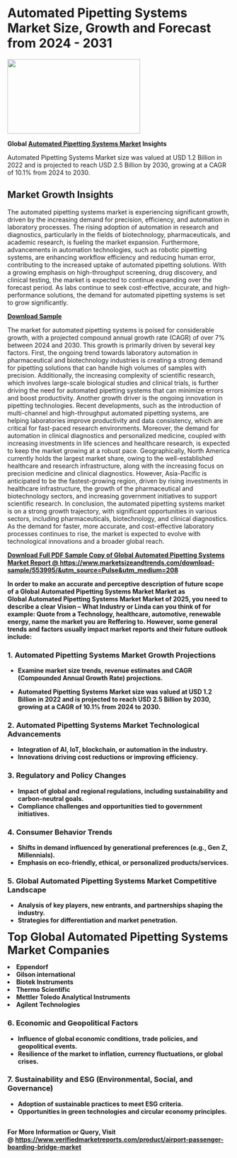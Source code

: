 <H1>Automated Pipetting Systems Market Size, Growth and Forecast from 2024 - 2031</H1><img class="aligncenter size-medium wp-image-584254" src="https://thirdeyenews.in/wp-content/uploads/2024/09/Global-Market-Research-300x168.jpeg" alt="" width="300" height="168" /><p><strong>Global&nbsp;<a href="https://www.marketsizeandtrends.com/download-sample/553995/&amp;utm_source=Pulse&amp;utm_medium=208">Automated Pipetting Systems Market</a> Insights</strong></p><p>Automated Pipetting Systems Market size was valued at USD 1.2 Billion in 2022 and is projected to reach USD 2.5 Billion by 2030, growing at a CAGR of 10.1% from 2024 to 2030.</p><p><h2>Market Growth Insights</h2> <p>The automated pipetting systems market is experiencing significant growth, driven by the increasing demand for precision, efficiency, and automation in laboratory processes. The rising adoption of automation in research and diagnostics, particularly in the fields of biotechnology, pharmaceuticals, and academic research, is fueling the market expansion. Furthermore, advancements in automation technologies, such as robotic pipetting systems, are enhancing workflow efficiency and reducing human error, contributing to the increased uptake of automated pipetting solutions. With a growing emphasis on high-throughput screening, drug discovery, and clinical testing, the market is expected to continue expanding over the forecast period. As labs continue to seek cost-effective, accurate, and high-performance solutions, the demand for automated pipetting systems is set to grow significantly.</p> <p><strong><a href="#">Download Sample</a></strong></p> <p>The market for automated pipetting systems is poised for considerable growth, with a projected compound annual growth rate (CAGR) of over 7% between 2024 and 2030. This growth is primarily driven by several key factors. First, the ongoing trend towards laboratory automation in pharmaceutical and biotechnology industries is creating a strong demand for pipetting solutions that can handle high volumes of samples with precision. Additionally, the increasing complexity of scientific research, which involves large-scale biological studies and clinical trials, is further driving the need for automated pipetting systems that can minimize errors and boost productivity. Another growth driver is the ongoing innovation in pipetting technologies. Recent developments, such as the introduction of multi-channel and high-throughput automated pipetting systems, are helping laboratories improve productivity and data consistency, which are critical for fast-paced research environments. Moreover, the demand for automation in clinical diagnostics and personalized medicine, coupled with increasing investments in life sciences and healthcare research, is expected to keep the market growing at a robust pace. Geographically, North America currently holds the largest market share, owing to the well-established healthcare and research infrastructure, along with the increasing focus on precision medicine and clinical diagnostics. However, Asia-Pacific is anticipated to be the fastest-growing region, driven by rising investments in healthcare infrastructure, the growth of the pharmaceutical and biotechnology sectors, and increasing government initiatives to support scientific research. In conclusion, the automated pipetting systems market is on a strong growth trajectory, with significant opportunities in various sectors, including pharmaceuticals, biotechnology, and clinical diagnostics. As the demand for faster, more accurate, and cost-effective laboratory processes continues to rise, the market is expected to evolve with technological innovations and a broader global reach.</p> <p><strong><a href="#"></p><p><span class=""><strong>Download Full PDF Sample Copy of Global Automated Pipetting Systems Market Report</strong> @ <a href="https://www.marketsizeandtrends.com/download-sample/553995/&amp;utm_source=Pulse&amp;utm_medium=208" target="_blank">https://www.marketsizeandtrends.com/download-sample/553995/&amp;utm_source=Pulse&amp;utm_medium=208</a></span></p><p>In order to make an accurate and perceptive description of future scope of a Global&nbsp;Automated Pipetting Systems Market Market as Global&nbsp;Automated Pipetting Systems Market Market of 2025, you need to describe a clear Vision &ndash; What Industry or Linda can you think of for example: Quote from a Technology, healthcare, automotive, renewable energy, name the market you are Reffering to. However, some general trends and factors usually impact market reports and their future outlook include:</p><h3>1.&nbsp;<strong>Automated Pipetting Systems Market Growth Projections</strong></h3><ul><li>Examine market size trends, revenue estimates and CAGR (Compounded Annual Growth Rate) projections.</li><li><p>Automated Pipetting Systems Market size was valued at USD 1.2 Billion in 2022 and is projected to reach USD 2.5 Billion by 2030, growing at a CAGR of 10.1% from 2024 to 2030.</p></li></ul><h3>2.&nbsp;<strong>Automated Pipetting Systems Market Technological Advancements</strong></h3><ul><li>Integration of AI, IoT, blockchain, or automation in the industry.</li><li>Innovations driving cost reductions or improving efficiency.</li></ul><h3>3.&nbsp;<strong>Regulatory and Policy Changes</strong></h3><ul><li>Impact of global and regional regulations, including sustainability and carbon-neutral goals.</li><li>Compliance challenges and opportunities tied to government initiatives.</li></ul><h3>4.&nbsp;<strong>Consumer Behavior Trends</strong></h3><ul><li>Shifts in demand influenced by generational preferences (e.g., Gen Z, Millennials).</li><li>Emphasis on eco-friendly, ethical, or personalized products/services.</li></ul><h3>5.&nbsp;<strong>Global Automated Pipetting Systems Market Competitive Landscape</strong></h3><ul><li>Analysis of key players, new entrants, and partnerships shaping the industry.</li><li>Strategies for differentiation and market penetration.</li></ul><p data-pm-slice="1 1 []"><span style="color: inherit; font-family: inherit; font-size: 25px;">Top Global Automated Pipetting Systems Market Companies</span></p><div class="" data-test-id=""><p><li>Eppendorf</li><li> Gilson international</li><li> Biotek Instruments</li><li> Thermo Scientific</li><li> Mettler Toledo Analytical Instruments</li><li> Agilent Technologies</li></p></div><h3>6.&nbsp;<strong>Economic and Geopolitical Factors</strong></h3><ul><li>Influence of global economic conditions, trade policies, and geopolitical events.</li><li>Resilience of the market to inflation, currency fluctuations, or global crises.</li></ul><h3>7.&nbsp;<strong>Sustainability and ESG (Environmental, Social, and Governance)</strong></h3><ul><li>Adoption of sustainable practices to meet ESG criteria.</li><li>Opportunities in green technologies and circular economy principles.</li></ul><h2><strong style="font-size: 14px;">For More Information or Query, Visit @&nbsp;</strong><a style="background-color: #ffffff; font-size: 14px;" href="https://www.marketsizeandtrends.com/report/automated-pipetting-systems-market/" target="_blank">https://www.verifiedmarketreports.com/product/airport-passenger-boarding-bridge-market</a></h2>
